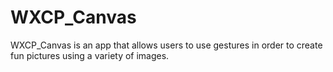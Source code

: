 # WXCP_Canvas
WXCP_Canvas is an app that allows users to use gestures in order to create fun pictures using a variety of images.
